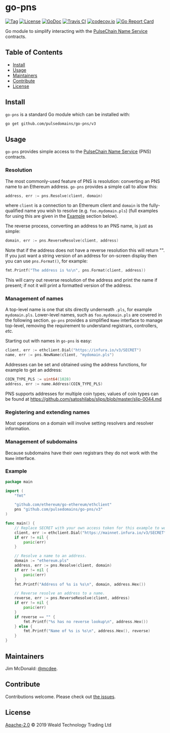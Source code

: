 # go-pns

[![Tag](https://img.shields.io/github/tag/pulsedomains/go-pns.svg)](https://github.com/pulsedomains/go-pns/releases/)
[![License](https://img.shields.io/github/license/pulsedomains/go-pns.svg)](LICENSE)
[![GoDoc](https://godoc.org/github.com/pulsedomains/go-pns?status.svg)](https://godoc.org/github.com/pulsedomains/go-pns)
[![Travis CI](https://img.shields.io/travis/pulsedomains/go-pns.svg)](https://travis-ci.org/pulsedomains/go-pns)
[![codecov.io](https://img.shields.io/codecov/c/github/pulsedomains/go-pns.svg)](https://codecov.io/github/pulsedomains/go-pns)
[![Go Report Card](https://goreportcard.com/badge/github.com/pulsedomains/go-pns)](https://goreportcard.com/report/github.com/pulsedomains/go-pns)

Go module to simplify interacting with the [PulseChain Name Service](https://pulse.domains/) contracts.


## Table of Contents

- [Install](#install)
- [Usage](#usage)
- [Maintainers](#maintainers)
- [Contribute](#contribute)
- [License](#license)

## Install

`go-pns` is a standard Go module which can be installed with:

```sh
go get github.com/pulsedomains/go-pns/v3
```

## Usage

`go-pns` provides simple access to the [PulseChain Name Service](https://pulse.domains/) (PNS) contracts.

### Resolution

The most commonly-used feature of PNS is resolution: converting an PNS name to an Ethereum address.  `go-pns` provides a simple call to allow this:

```go
address, err := pns.Resolve(client, domain)
```

where `client` is a connection to an Ethereum client and `domain` is the fully-qualified name you wish to resolve (e.g. `foo.mydomain.pls`) (full examples for using this are given in the [Example](#Example) section below).

The reverse process, converting an address to an PNS name, is just as simple:

```go
domain, err := pns.ReverseResolve(client, address)
```

Note that if the address does not have a reverse resolution this will return "".  If you just want a string version of an address for on-screen display then you can use `pns.Format()`, for example:

```go
fmt.Printf("The address is %s\n", pns.Format(client, address))
```

This will carry out reverse resolution of the address and print the name if present; if not it will print a formatted version of the address.


### Management of names

A top-level name is one that sits directly underneath `.pls`, for example `mydomain.pls`.  Lower-level names, such as `foo.mydomain.pls` are covered in the following section.  `go-pns` provides a simplified `Name` interface to manage top-level, removing the requirement to understand registrars, controllers, _etc._

Starting out with names in `go-pns` is easy:

```go
client, err := ethclient.Dial("https://infura.io/v3/SECRET")
name, err := pns.NewName(client, "mydomain.pls")
```

Addresses can be set and obtained using the address functions, for example to get an address:

```go
COIN_TYPE_PLS := uint64(1028)
address, err := name.Address(COIN_TYPE_PLS)
```

PNS supports addresses for multiple coin types; values of coin types can be found at https://github.com/satoshilabs/slips/blob/master/slip-0044.md

### Registering and extending names

Most operations on a domain will involve setting resolvers and resolver information.


### Management of subdomains

Because subdomains have their own registrars they do not work with the `Name` interface.

### Example

```go
package main

import (
	"fmt"

	"github.com/ethereum/go-ethereum/ethclient"
	pns "github.com/pulsedomains/go-pns/v3"
)

func main() {
	// Replace SECRET with your own access token for this example to work.
	client, err := ethclient.Dial("https://mainnet.infura.io/v3/SECRET")
	if err != nil {
		panic(err)
	}

	// Resolve a name to an address.
	domain := "ethereum.pls"
	address, err := pns.Resolve(client, domain)
	if err != nil {
		panic(err)
	}
	fmt.Printf("Address of %s is %s\n", domain, address.Hex())

	// Reverse resolve an address to a name.
	reverse, err := pns.ReverseResolve(client, address)
	if err != nil {
		panic(err)
	}
	if reverse == "" {
		fmt.Printf("%s has no reverse lookup\n", address.Hex())
	} else {
		fmt.Printf("Name of %s is %s\n", address.Hex(), reverse)
	}
}
```

## Maintainers

Jim McDonald: [@mcdee](https://github.com/mcdee).

## Contribute

Contributions welcome. Please check out [the issues](https://github.com/pulsedomains/go-pns/issues).

## License

[Apache-2.0](LICENSE) © 2019 Weald Technology Trading Ltd
